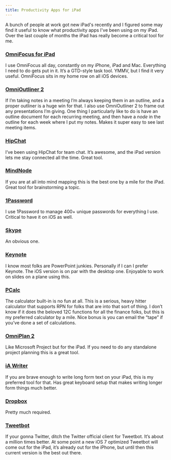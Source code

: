 ```yaml
---
title: Productivity Apps for iPad
---
```

A bunch of people at work got new iPad's recently and I figured some may find it useful to know what productivity apps I've been using on my iPad. Over the last couple of months the iPad has really become a critical tool for me.

### [OmniFocus for iPad][of]

I use OmniFocus all day, constantly on my iPhone, iPad and Mac. Everything I need to do gets put in it. It’s a GTD-style task tool. YMMV, but I find it very useful. OmniFocus sits in my home row on all iOS devices.

### [OmniOutliner 2][oo]

If I’m taking notes in a meeting I’m always keeping them in an outline, and a proper outliner is a huge win for that. I also use OmniOutliner 2 to frame out any presentations I’m giving. One thing I particularly like to do is have an outline document for each recurring meeting, and then have a *node* in the outline for each week where I put my notes. Makes it super easy to see last meeting items.

### [HipChat][hc]

I’ve been using HipChat for team chat. It’s awesome, and the iPad version lets me stay connected all the time. Great tool.

### [MindNode][mn]

If you are at all into mind mapping this is the best one by a mile for the iPad. Great tool for brainstorming a topic.

### [1Password][1p]

I use 1Password to manage 400+ unique passwords for everything I use. Critical to have it on iOS as well.

### [Skype][skype]

An obvious one.

### [Keynote][key]

I know most folks are PowerPoint junkies. Personally if I can I prefer Keynote. The iOS version is on par with the desktop one. Enjoyable to work on slides on a plane using this.

### [PCalc][pc]

The calculator built-in is no fun at all. This is a serious, heavy hitter calculator that supports RPN for folks that are into that sort of thing. I don’t know if it does the beloved 12C functions for all the finance folks, but this is my preferred calculator by a mile. Nice bonus is you can email the “tape” if you’ve done a set of calculations.

### [OmniPlan 2][op]

Like Microsoft Project but for the iPad. If you need to do any standalone project planning this is a great tool.

### [iA Writer][ia]

If you are brave enough to write long form text on your iPad, this is my preferred tool for that. Has great keyboard setup that makes writing longer form things much better.

### [Dropbox][db]

Pretty much required.

### [Tweetbot][tb]

If your gonna Twitter, ditch the Twitter official client for Tweetbot. It’s about a million times better. At some point a new iOS 7 optimized Tweetbot will come out for the iPad, it’s already out for the iPhone, but until then this current version is the best out there.

[1p]: https://itunes.apple.com/us/app/1password-password-manager/id568903335?mt=8
[db]: https://itunes.apple.com/us/app/dropbox/id327630330?mt=8
[hc]: https://itunes.apple.com/us/app/hipchat/id418168984?mt=8
[ia]: https://itunes.apple.com/us/app/ia-writer/id392502056?mt=8
[key]: https://itunes.apple.com/us/app/keynote/id361285480?mt=8
[mn]: https://itunes.apple.com/us/app/mindnode/id312220102?mt=8
[of]: https://itunes.apple.com/us/app/omnifocus-for-ipad/id383804552?mt=8
[oo]: https://itunes.apple.com/us/app/omnioutliner-2/id704610906?mt=8
[op]: https://itunes.apple.com/us/app/omniplan-2/id694470832?mt=8
[pc]: https://itunes.apple.com/us/app/pcalc-the-best-calculator/id284666222?mt=8
[skype]: https://itunes.apple.com/us/app/skype-for-ipad/id442012681?mt=8
[tb]: https://itunes.apple.com/us/app/tweetbot-for-twitter-ipad/id498801050?mt=8
